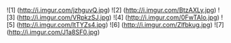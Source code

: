 ![1]
(http://i.imgur.com/jzhguvQ.jpg)
![2]
(http://i.imgur.com/BtzAXLy.jpg)
![3]
(http://i.imgur.com/VRpkzSJ.jpg)
![4]
(http://i.imgur.com/0FwTAIo.jpg)
![5]
(http://i.imgur.com/ltTYZs4.jpg)
![6]
(http://i.imgur.com/Zlfbkug.jpg)
![7]
(http://i.imgur.com/J1a8SF0.jpg)
